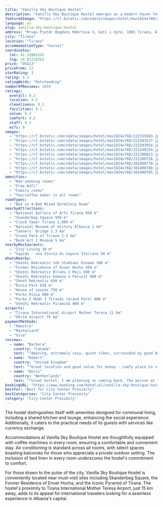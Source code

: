 ```yaml
---
title: "Vanilla Sky Boutique Hostel"
description: "Vanilla Sky Boutique Hostel emerges as a modern haven for travelers seeking the vibrant heart of Tirana, offering free WiFi and panoramic city views."
featuredImage: "https://cf.bstatic.com/xdata/images/hotel/max1024x768/222335683.jpg?k=53791bb783d654ef10294e2214382acaa860eb194686c516613fdab0336a914d&o=&hp=1"
language: en
slug: vanilla-sky-boutique-hostel
address: "Rruga Pjetër Bogdani Ndertesa 5, kati i dyte, 1001 Tirana, Albania"
city: "Tirana"
location: "Tirana"
accommodationType: "hostel"
coordinates:
  lat: 41.32085141
  lng: 19.81218763
price: "US$13"
priceFrom: 13
starRating: 3
rating: 9.2
ratingWords: "Outstanding"
numberOfReviews: 1059
ratings:
  overall: 9.2
  location: 9.5
  cleanliness: 9.2
  facilities: 9.1
  value: 9.3
  comfort: 9.2
  staff: 9.3
  wifi: 9
images:
  - "https://cf.bstatic.com/xdata/images/hotel/max1024x768/222335683.jpg?k=53791bb783d654ef10294e2214382acaa860eb194686c516613fdab0336a914d&o=&hp=1"
  - "https://cf.bstatic.com/xdata/images/hotel/max1024x768/222203537.jpg?k=b2061bafa0164e08212b547d97f6138ea8ae1f2e3eed48a6b02311a99f506a3b&o=&hp=1"
  - "https://cf.bstatic.com/xdata/images/hotel/max1024x768/222203954.jpg?k=7890a7bc04476578b1f169f9a8a9c353a25ad21f3bab90a49ff93a0fd6f08ebf&o=&hp=1"
  - "https://cf.bstatic.com/xdata/images/hotel/max1024x768/222240254.jpg?k=ce021fa3f94d86ddb507aa54636d5e8495d7621c7195a147532f077bc39a7567&o=&hp=1"
  - "https://cf.bstatic.com/xdata/images/hotel/max1024x768/222206023.jpg?k=1de83efc2392aae881da8aa890116a5a7e1f9179169df8854fd89aff4fe39c81&o=&hp=1"
  - "https://cf.bstatic.com/xdata/images/hotel/max1024x768/222206728.jpg?k=ac63b089f28f7f69ed37325d76d4b3eaef494007c806a383a3a487f47cb2a6e1&o=&hp=1"
  - "https://cf.bstatic.com/xdata/images/hotel/max1024x768/302400778.jpg?k=658c49b0b4a78c9fa45b2e83c00206e7516dabd6527a82b2a0f28117434a9fbb&o=&hp=1"
  - "https://cf.bstatic.com/xdata/images/hotel/max1024x768/302400780.jpg?k=698ba90fb3b8696be12bd96e56ed953a757989533ee78538f97600ee9d57b084&o=&hp=1"
  - "https://cf.bstatic.com/xdata/images/hotel/max1024x768/302400785.jpg?k=5a6e52e8dfe3d6454911ca10d74c60df1701c60fa5ea0997fc93a4e52e0c3c32&o=&hp=1"
amenities:
  - "Non-smoking rooms"
  - "Free WiFi"
  - "Family rooms"
  - "Tea/coffee maker in all rooms"
roomTypes:
  - "Bed in 4-Bed Mixed Dormitory Room"
nearbyAttractions:
  - "National Gallery of Arts Tirana 950 m"
  - "Skanderbeg Square 950 m"
  - "Clock Tower Tirana 1,000 m"
  - "National Museum of History Albania 1 km"
  - "Tanners' Bridge 1.3 km"
  - "Grand Park of Tirana 1.5 km"
  - "Bunk'Art 1 Museum 5 km"
nearbyRestaurants:
  - "Izzy Living 30 m"
  - "Sapido - una Storia di Sapore Italiano 50 m"
whatsNearby:
  - "Sheshi Rekreativ tek Stadiumi Dinamo 300 m"
  - "Former Residence of Enver Hoxha 450 m"
  - "Sheshi Rekreativ Blloku 1 Maji 500 m"
  - "Sheshi Rekreativ Komuna e Parisit 600 m"
  - "Shesh Rekreativ 650 m"
  - "Rinia Park 650 m"
  - "House of Leaves 750 m"
  - "Parku Rinia 800 m"
  - "Parku I Madh I Tiranës (Grand Park) 800 m"
  - "Sheshi Rekreativ Piramida 800 m"
airports:
  - "Tirana International Airport Mother Teresa 11 km"
  - "Ohrid Airport 79 km"
paymentMethods:
  - "Maestro"
  - "Mastercard"
  - "Visa"
reviews:
  - name: "Barbara"
    country: "Canada"
    text: "“Amazing, extremely cosy, quiet vibes, surrounded by good bars, cafes The staff is really polite and helpful”"
  - name: "Robert"
    country: "United Kingdom"
    text: "“Great location and good value for money - comfy place to stay in Blloku!”"
  - name: "Boris"
    country: "Netherlands"
    text: "“Great hostel, I am planning on coming back. The person at the desk was very helpful and friendly. There were lockers in my room with keys, so it was easy to store my luggage. I also met some very nice people in the living room.”"
bookingURL: "https://www.booking.com/hotel/al/vanilla-sky-boutique-hostel.en-gb.html?aid=8035640"
bestFor: "Best for City Center Proximity"
bestCategories: "City Center Proximity"
category: "City Center Proximity"
---
```


The hostel distinguishes itself with amenities designed for communal living, including a shared kitchen and lounge, enhancing the social experience. Additionally, it caters to the practical needs of its guests with services like currency exchange.

Accommodations at Vanilla Sky Boutique Hostel are thoughtfully equipped with coffee machines in every room, ensuring a comfortable and convenient stay. Air conditioning is standard across all rooms, with select spaces boasting balconies for those who appreciate a private outdoor setting. The inclusion of bed linen in every room underscores the hostel's commitment to comfort.

For those drawn to the pulse of the city, Vanilla Sky Boutique Hostel is conveniently located near must-visit sites including Skanderbeg Square, the Former Residence of Enver Hoxha, and the iconic Pyramid of Tirana. The hostel's proximity to Tirana International Mother Teresa Airport, just 15 km away, adds to its appeal for international travelers looking for a seamless experience in Albania's capital.